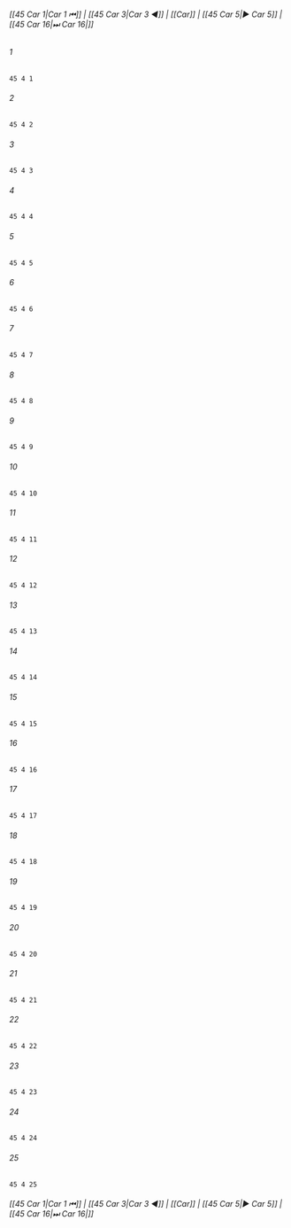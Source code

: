 
###### [[45 Car 1|Car 1 ⏮]] | [[45 Car 3|Car 3 ◀]] | [[Car]] | [[45 Car 5|▶ Car 5]] | [[45 Car 16|⏭ Car 16|]]

###### 1
``` verse
45 4 1 
```
###### 2
``` verse
45 4 2 
```
###### 3
``` verse
45 4 3 
```
###### 4
``` verse
45 4 4 
```
###### 5
``` verse
45 4 5 
```
###### 6
``` verse
45 4 6 
```
###### 7
``` verse
45 4 7 
```
###### 8
``` verse
45 4 8 
```
###### 9
``` verse
45 4 9 
```
###### 10
``` verse
45 4 10 
```
###### 11
``` verse
45 4 11 
```
###### 12
``` verse
45 4 12 
```
###### 13
``` verse
45 4 13 
```
###### 14
``` verse
45 4 14 
```
###### 15
``` verse
45 4 15 
```
###### 16
``` verse
45 4 16 
```
###### 17
``` verse
45 4 17 
```
###### 18
``` verse
45 4 18 
```
###### 19
``` verse
45 4 19 
```
###### 20
``` verse
45 4 20 
```
###### 21
``` verse
45 4 21 
```
###### 22
``` verse
45 4 22 
```
###### 23
``` verse
45 4 23 
```
###### 24
``` verse
45 4 24 
```
###### 25
``` verse
45 4 25 
```

###### [[45 Car 1|Car 1 ⏮]] | [[45 Car 3|Car 3 ◀]] | [[Car]] | [[45 Car 5|▶ Car 5]] | [[45 Car 16|⏭ Car 16|]]

